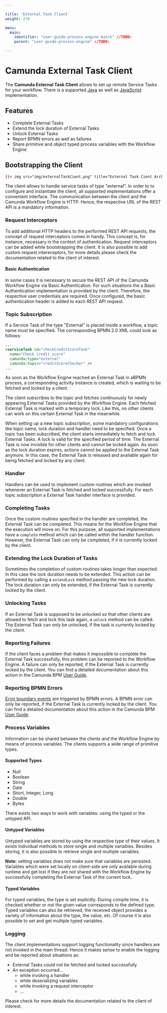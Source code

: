 ```yaml
---

title: 'External Task Client'
weight: 270

menu:
  main:
    identifier: "user-guide-process-engine-batch" //TODO:
    parent: "user-guide-process-engine" //TODO:

---
```

# Camunda External Task Client

The **Camunda External Task Client** allows to set up remote Service Tasks for your workflow. There is a supported [Java](https://github.com/camunda/camunda-external-task-client-java)
as well as [JavaScript](https://github.com/camunda/camunda-external-task-client-js) implementation.

## Features
* Complete External Tasks
* Extend the lock duration of External Tasks
* Unlock External Tasks
* Report BPMN errors as well as failures
* Share primitive and object typed process variables with the Workflow Engine

## Bootstrapping the Client

```html
{{< img src="img/externalTaskCient.png" title="External Task Cient Architecture" >}}
```

The client allows to handle service tasks of type "external". In order to to configure and instantiate the client, all supported implementations offer a convenient interface.
The communication between the client and the Camunda Workflow Engine is HTTP. Hence, the respective URL of the REST API is a mandatory information.

### Request Interceptors
To add additional HTTP headers to the performed REST API requests, the concept of request interceptors comes in handy.
This concept is, for instance, necessary in the context of authentication. Request interceptors can be added while bootstrapping the client.
It is also possible to add custom request intereceptors, for more details please check the documentation related to the client of interest.

#### Basic Authentication
In some cases it is necessary to secure the REST API of the Camunda Workflow Engine via Basic Authentication. For such
situations the a Basic Authentication implementation is provided by the client. Therefore, the respective user credentials are required.
Once configured, the basic authentication header is added to each REST API request.

### Topic Subscription

If a Service Task of the type "External" is placed inside a workflow, a topic name must be specified. The corresponding
BPMN 2.0 XML could look as follows:

```xml
...
<serviceTask id="checkCreditScoreTask"
  name="Check credit score"
  camunda:type="external"
  camunda:topic="creditScoreChecker" />
...
```

As soon as the Workflow Engine reached an External Task in aBPMN process, a corresponding activity instance is created, which is waiting to be fetched and locked by a client.

The client subscribes to the topic and fetches continuously for newly appearing External Tasks provided by the
Workflow Engine. Each fetched External Task is marked with a temporary lock. Like this, no other clients can work on this
certain External Task in the meanwhile.

When setting up a new topic subscription, some mandatory configurations like topic name, lock duration and handler need to be specified.
Once a topic has been subscribed, the client starts immediately to fetch and lock External Tasks. A lock is valid for the specified period of time.
The External Task is now invisible for other clients and cannot be locked again. As soon as the lock duration expires, actions
cannot be applied to the External Task anymore. In this case, the External Task is released and available again for being fetched and locked by any client.

### Handler
Handlers can be used to implement custom routines which are invoked whenever an External Task is fetched and locked successfully.
For each topic subscription a External Task handler interface is provided.

### Completing Tasks
Once the custom routines specified in the handler are completed, the External Task can be completed. This means for the Workflow Engine that the execution will
move on. For this purpose, all supported implementations have a `complete` method which can be called within the handler function. However, the
External Task can only be completed, if it is currently locked by the client.

### Extending the Lock Duration of Tasks
Sometimes the completion of custom routines takes longer than expected. In this case the lock duration needs to be extended.
This action can be performed by calling a `extendLock` method passing the new lock duration.
The lock duration can only be extended, if the External Task is currently locked by the client.

### Unlocking Tasks
If an External Task is supposed to be unlocked so that other clients are allowed to fetch and lock this task again,
a `unlock` method can be called. The External Task can only be unlocked, if the task is currently locked by the client.

### Reporting Failures
If the client faces a problem that makes it impossible to complete the External Task successfully, this problem can be reported to
the Workflow Engine. A failure can only be reported, if the External Task is currently locked by the client.
You can find a detailed documentation about this action in the Camunda BPM [User Guide](https://docs.camunda.org/manual/develop/user-guide/process-engine/external-tasks/#reporting-task-failure).

### Reporting BPMN Errors
[Error boundary events](https://docs.camunda.org/manual/develop/reference/bpmn20/events/error-events/#error-boundary-event)
are triggered by BPMN errors. A BPMN error can only be reported, if the External Task is currently locked by the client.
You can find a detailed documentation about this action in the Camunda BPM [User Guide](https://docs.camunda.org/manual/develop/user-guide/process-engine/external-tasks/#reporting-bpmn-error).

### Process Variables
Information can be shared between the clients and the Workflow Engine by means of process variables. The clients
supports a wide range of primitive types.

#### Supported Types
* Null
* Boolean
* String
* Date
* Short, Integer, Long
* Double
* Bytes

There exists two ways to work with variables: using the typed or the untyped API.

#### Untyped Variables
Untyped variables are stored by using the respective type of their values. It exists individual methods to store single and multiple variables. Besides storing, it is also possible to retrieve single and multiple variables.

**Note:** setting variables does not make sure that variables are persisted. Variables which were set locally on client-side
are only available during runtime and get lost if they are not shared with the Workflow Engine by successfully completing
the External Task of the current lock.

#### Typed Variables
For typed variables, the type is set explicitly. During compile time, it is checked whether or not the given value
corresponds to the defined type. Typed variables can also be retrieved, the received object provides a variety of information about the type,
the value, etc.
Of course it is also possible to set and get multiple typed variables.

### Logging

The client implementations support logging functionality since handlers are not invoked in the main thread. Hence it makes sense to enable the logging
and be reported about situations as:

* External Tasks could not be fetched and locked successfully
* An exception occurred...
   * while invoking a handler
   * while deserializing variables
   * while invoking a request interceptor
   * ...

Please check for more details the documentation related to the client of interest.


